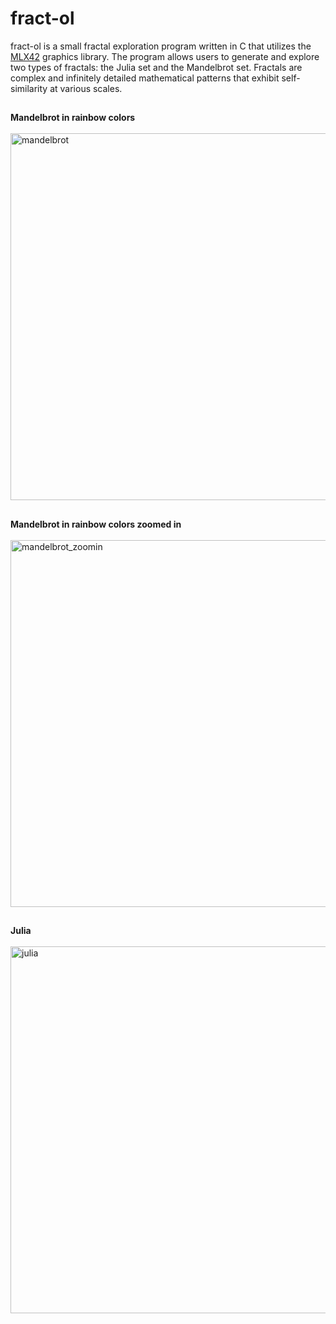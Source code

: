 # fract-ol

fract-ol is a small fractal exploration program written in C that utilizes the [MLX42](https://github.com/codam-coding-college/MLX42) graphics library. The program allows users to generate and explore two types of fractals: the Julia set and the Mandelbrot set. Fractals are complex and infinitely detailed mathematical patterns that exhibit self-similarity at various scales.
##
**Mandelbrot in rainbow colors** <br /> <br />
<img width="587" alt="mandelbrot" src="https://github.com/lucienvb/fract-ol/assets/88743296/04d3ad65-e80d-4c2a-a443-4acdb3354223">
##
**Mandelbrot in rainbow colors zoomed in** <br /> <br />
<img width="587" alt="mandelbrot_zoomin" src="https://github.com/lucienvb/fract-ol/assets/88743296/ea3a03c4-e0fe-4858-bc92-d774acadb69f">
##
**Julia** <br /> <br />
<img width="587" alt="julia" src="https://github.com/lucienvb/fract-ol/assets/88743296/db9c40f3-ce65-41a6-9183-67fc0a87e25a">
